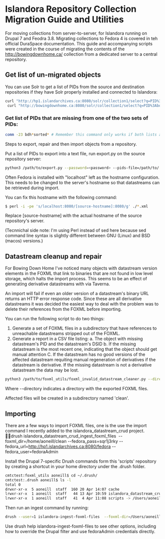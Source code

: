 # Islandora Repository Collection Migration Guide and Utilities

For moving collections from server-to-server, for Islandora running on Drupal 7 and Feodra 3.8. Migrating collections to Fedora 4 is covered in teh official DuraSpace documentation. This guide and accompanying scripts were created in the course of migrating the contents of the http://bowingdownhome.ca/ collection from a dedicated server to a central repository.

## Get list of un-migrated objects

You can use Solr to get a list of PIDs from the source and destination repositories if they have Solr properly installed and connected to Islandora:
```bash
curl "http://hp1.islandarchives.ca:8080/solr/collection1/select?q=PID%3Abdh*&fl=PID&wt=csv&indent=true&rows=30000&sort=PID+asc" > bdh_hp1.csv
 curl "http://bowingdownhome.ca:8080/solr/collection1/select?q=PID%3Abdh*&fl=PID&wt=csv&indent=true&rows=30000&sort=PID+asc" > bdh_bdh.csv
```

### Get list of PIDs that are missing from one of the two sets of PIDs:
```bash
comm -23 bdh*sorted* # Remember this command only works if both lists are sorted.
```

Steps to export, repair and then import objects from a repository.

Put a list of PIDs to export into a text file, run export.py on the source repository server:

```bash
python3 /path/to/export.py --password=<password> --pids-file=/path/to/[pids.txt] --export-type=migrate
```

Often Fedora is installed with "localhost" left as the hostname configuration. This needs to be changed to the server's hostname so that datastreams can be retrieved during import.

You can fix this hostname with the following command:

```bash
$ perl -i -pe 's/localhost:8080/[source-hostname]:8080/g' ./*.xml
```

Replace [source-hostname] with the actual hostname of the source repository's server.

(Tecnnichal side note: I'm using Perl instead of sed here because sed command line syntax is slightly different between GNU (Linux) and BSD (macos) versions.)

## Datastream cleanup and repair

For Bowing Down Home I've noticed many objects with datastream version elements in the FOXML that link to binaries that are not found in low level storage, which halts the import process. This seems to be an effect of generating derivative datastreams with via Taverna.

An import will fail if even an older version of a datastream's binary URL returns an HTTP error response code. Since these are all derivative datastreams it was decided the easiest way to deal with the problem was to delete their references from the FOXML before importing.

You can run the following script to do two things:

1. Generate a set of FOXML files in a subdirectory that have references to unreachable datastreams stripped out of the FOXML. 
2. Generate a report in a CSV file listing:
  a. The object with missing datastream's PID and the datastream's DSID
  b. If the missing datastream is the most recent one, indicating that the object should get manual attention
  C. If the datastream has no good versions of the affected datastream requiting manual regeneration of derivatives if the datastream is derivative. If the missing datastream is not a derivative datastream the data may be lost.

```bash
python3 /path/to/foxml_utils/foxml_invalid_datastream_cleaner.py --directory=.
```

Where --directory indicates a directory with the exported FOXML files.

Affected files will be created in a subdirectory named 'clean'.

## Importing

There are a few ways to import FOXML files, one is the use the import command I recently added to the islandora_datastream_crud project. drush islandora_datastream_crud_ingest_foxml_files  --foxml_dir=/home/aoneill/clean --fedora_pass=sqr1j3rky --fedora_url=http://hp1.islandarchives.ca:8080/fedora --fedora_user=fedoraAdmin

Install the Drupal 7-specific Drush commands form this 'scripts' repository by creating a shortcut in your home directory under the .drush folder.
```bash
cmtctest:foxml_utils aoneill$ cd ~/.drush/
cmtctest:.drush aoneill$ ls -l
total 0
drwxr-xr-x  5 aoneill  staff  160 20 Apr 14:07 cache
lrwxr-xr-x  1 aoneill  staff   44 13 Apr 10:59 islandora_datastream_crud -> /Users/aoneill/dev/islandora_datastream_crud
lrwxr-xr-x  1 aoneill  staff   41  4 Apr 11:08 scripts -> /Users/aoneill/dev/scripts/drush/drupal7/
```
Then run an ingest command by running:
```bash
drush --user=1 islandora-ingest-foxml-files  --foxml-dir=/Users/aoneill/tmp/export
```

Use drush help islandora-ingest-foxml-files to see other options, including how to override the Drupal filter and use fedoraAdmin credentials directly.
